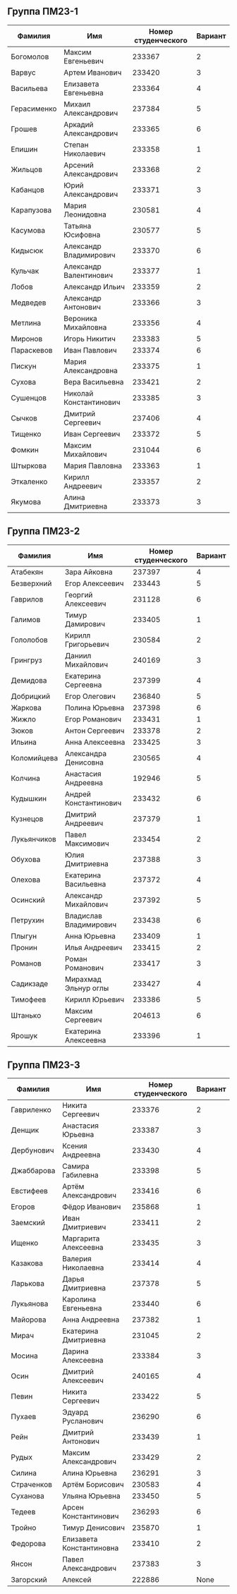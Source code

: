 ## Группа ПМ23-1
| Фамилия | Имя | Номер студенческого | Вариант |
|---------|------|-------------|------|
| Богомолов | Максим Евгеньевич | 233367 | 2 |
| Варвус | Артем Иванович | 233420 | 3 |
| Васильева | Елизавета Евгеньевна | 233364 | 4 |
| Герасименко | Михаил Александрович | 237384 | 5 |
| Грошев | Аркадий Александрович | 233365 | 6 |
| Епишин | Степан Николаевич | 233358 | 1 |
| Жильцов | Арсений Александрович | 233368 | 2 |
| Кабанцов | Юрий Александрович | 233371 | 3 |
| Карапузова | Мария Леонидовна | 230581 | 4 |
| Касумова | Татьяна Юсифовна | 230577 | 5 |
| Кидысюк | Александр Владимирович | 233370 | 6 |
| Кульчак | Александр Валентинович | 233377 | 1 |
| Лобов | Александр Ильич | 233359 | 2 |
| Медведев | Александр Антонович | 233366 | 3 |
| Метлина | Вероника Михайловна | 233356 | 4 |
| Миронов | Игорь Никитич | 233383 | 5 |
| Параскевов | Иван Павлович | 233374 | 6 |
| Пискун | Мария Александровна | 233375 | 1 |
| Сухова | Вера Васильевна | 233421 | 2 |
| Сушенцов | Николай Константинович | 233385 | 3 |
| Сычков | Дмитрий Сергеевич | 237406 | 4 |
| Тищенко | Иван Сергеевич | 233372 | 5 |
| Фомкин | Максим Михайлович | 231044 | 6 |
| Штыркова | Мария Павловна | 233363 | 1 |
| Эткаленко | Кирилл Андреевич | 233357 | 2 |
| Якумова | Алина Дмитриевна | 233373 | 3 |

## Группа ПМ23-2
| Фамилия | Имя | Номер студенческого | Вариант |
|---------|------|-------------|------|
| Атабекян | Зара Айковна | 237397 | 4 |
| Безверхний | Егор Алексеевич | 233443 | 5 |
| Гаврилов | Георгий Алексеевич | 231128 | 6 |
| Галимов | Тимур Дамирович | 233405 | 1 |
| Гололобов | Кирилл Григорьевич | 230584 | 2 |
| Грингруз | Даниил Михайлович | 240169 | 3 |
| Демидова | Екатерина Сергеевна | 237399 | 4 |
| Добрицкий | Егор Олегович | 236840 | 5 |
| Жаркова | Полина Юрьевна | 237398 | 6 |
| Жижло | Егор Романович | 233431 | 1 |
| Зюков | Антон Сергеевич | 233378 | 2 |
| Ильина | Анна Алексеевна | 233425 | 3 |
| Коломийцева | Александра Денисовна | 230565 | 4 |
| Колчина | Анастасия Андреевна | 192946 | 5 |
| Кудышкин | Андрей Константинович | 233432 | 6 |
| Кузнецов | Дмитрий Андреевич | 237379 | 1 |
| Лукьянчиков | Павел Максимович | 233454 | 2 |
| Обухова | Юлия Дмитриевна | 237388 | 3 |
| Олехова | Екатерина Васильевна | 237372 | 4 |
| Осинский | Александр Михайлович | 237392 | 5 |
| Петрухин | Владислав Владимирович | 233438 | 6 |
| Плыгун | Анна Юрьевна | 233409 | 1 |
| Пронин | Илья Андреевич | 233415 | 2 |
| Романов | Роман Романович | 233417 | 3 |
| Садикзаде | Мирахмад Эльнур оглы | 233427 | 4 |
| Тимофеев | Кирилл Юрьевич | 233386 | 5 |
| Штанько | Максим Сергеевич | 204613 | 6 |
| Ярошук | Екатерина Алексеевна | 233396 | 1 |

## Группа ПМ23-3
| Фамилия | Имя | Номер студенческого | Вариант |
|---------|------|-------------|------|
| Гавриленко | Никита Сергеевич | 233376 | 2 |
| Денщик | Анастасия Юрьевна | 233387 | 3 |
| Дербунович | Ксения Андреевна | 233430 | 4 |
| Джаббарова | Самира Габилевна | 233398 | 5 |
| Евстифеев | Артём Александрович | 233416 | 6 |
| Егоров | Фёдор Иванович | 235868 | 1 |
| Заемский | Иван Дмитриевич | 233411 | 2 |
| Ищенко | Маргарита Алексеевна | 233435 | 3 |
| Казакова | Валерия Николаевна | 233414 | 4 |
| Ларькова | Дарья Дмитриевна | 237378 | 5 |
| Лукьянова | Каролина Евгеньевна | 233440 | 6 |
| Майорова | Анна Андреевна | 237382 | 1 |
| Мирач | Екатерина Дмитриевна | 231045 | 2 |
| Мосина | Дарина Алексеевна | 233384 | 3 |
| Осин | Дмитрий Алексеевич | 240165 | 4 |
| Певин | Никита Сергеевич | 233422 | 5 |
| Пухаев | Эдуард Русланович | 236290 | 6 |
| Рейн | Дмитрий Антонович | 233439 | 1 |
| Рудых | Максим Александрович | 233429 | 2 |
| Силина | Алина Юрьевна | 236291 | 3 |
| Страченков | Артём Борисович | 230583 | 4 |
| Суханова | Ульяна Юрьевна | 233450 | 5 |
| Тедеев | Арсен Константинович | 236293 | 6 |
| Тройно | Тимур Денисович | 235870 | 1 |
| Федорова | Елизавета Константиновна | 233410 | 2 |
| Янсон | Павел Александрович | 237383 | 3 |
| Загорский | Алексей | 222886 | None |